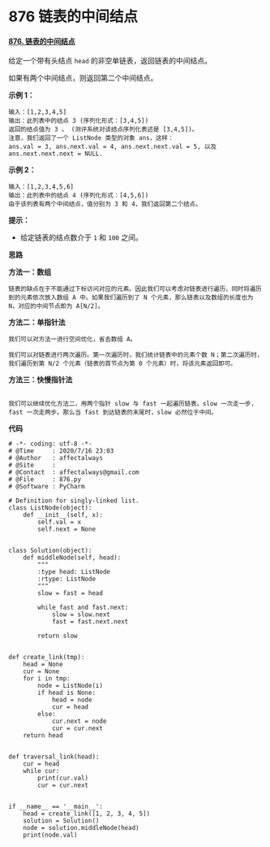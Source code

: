 # 876 链表的中间结点


#### [876. 链表的中间结点](https://leetcode-cn.com/problems/middle-of-the-linked-list/)

给定一个带有头结点 `head` 的非空单链表，返回链表的中间结点。

如果有两个中间结点，则返回第二个中间结点。

 

**示例 1：**

```
输入：[1,2,3,4,5]
输出：此列表中的结点 3 (序列化形式：[3,4,5])
返回的结点值为 3 。 (测评系统对该结点序列化表述是 [3,4,5])。
注意，我们返回了一个 ListNode 类型的对象 ans，这样：
ans.val = 3, ans.next.val = 4, ans.next.next.val = 5, 以及 ans.next.next.next = NULL.
```

**示例 2：**

```
输入：[1,2,3,4,5,6]
输出：此列表中的结点 4 (序列化形式：[4,5,6])
由于该列表有两个中间结点，值分别为 3 和 4，我们返回第二个结点。
```

**提示：**

- 给定链表的结点数介于 `1` 和 `100` 之间。



**思路**

**方法一：数组**

```
链表的缺点在于不能通过下标访问对应的元素。因此我们可以考虑对链表进行遍历，同时将遍历到的元素依次放入数组 A 中。如果我们遍历到了 N 个元素，那么链表以及数组的长度也为 N，对应的中间节点即为 A[N/2]。
```

**方法二：单指针法**

```
我们可以对方法一进行空间优化，省去数组 A。

我们可以对链表进行两次遍历。第一次遍历时，我们统计链表中的元素个数 N；第二次遍历时，我们遍历到第 N/2 个元素（链表的首节点为第 0 个元素）时，将该元素返回即可。
```

**方法三：快慢指针法**

```

我们可以继续优化方法二，用两个指针 slow 与 fast 一起遍历链表。slow 一次走一步，fast 一次走两步。那么当 fast 到达链表的末尾时，slow 必然位于中间。

```



**代码**

```
# -*- coding: utf-8 -*-
# @Time     : 2020/7/16 23:03
# @Author   : affectalways
# @Site     : 
# @Contact  : affectalways@gmail.com
# @File     : 876.py
# @Software : PyCharm 

# Definition for singly-linked list.
class ListNode(object):
    def __init__(self, x):
        self.val = x
        self.next = None


class Solution(object):
    def middleNode(self, head):
        """
        :type head: ListNode
        :rtype: ListNode
        """
        slow = fast = head

        while fast and fast.next:
            slow = slow.next
            fast = fast.next.next

        return slow


def create_link(tmp):
    head = None
    cur = None
    for i in tmp:
        node = ListNode(i)
        if head is None:
            head = node
            cur = head
        else:
            cur.next = node
            cur = cur.next
    return head


def traversal_link(head):
    cur = head
    while cur:
        print(cur.val)
        cur = cur.next


if __name__ == '__main__':
    head = create_link([1, 2, 3, 4, 5])
    solution = Solution()
    node = solution.middleNode(head)
    print(node.val)

```


